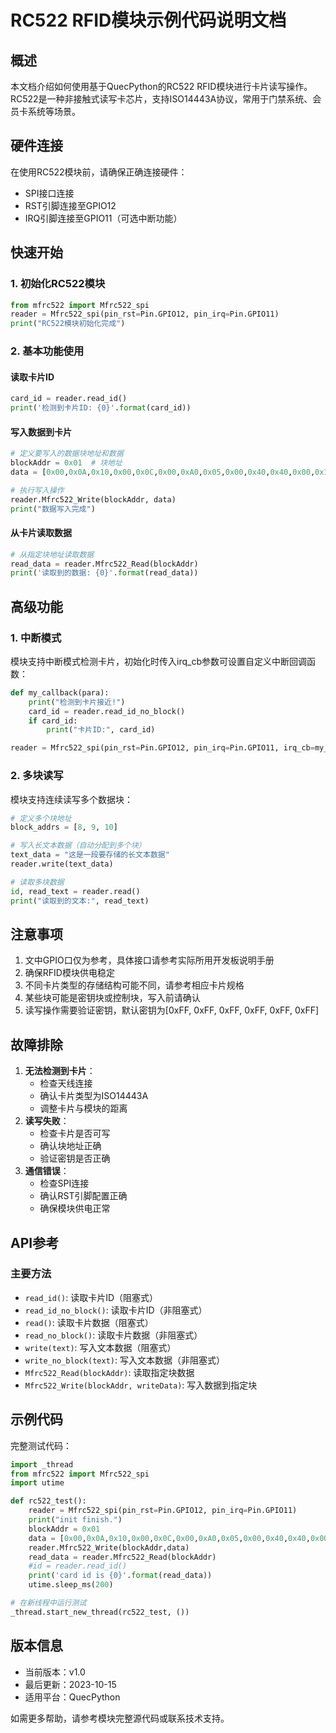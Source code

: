 # RC522 RFID模块示例代码说明文档

## 概述

本文档介绍如何使用基于QuecPython的RC522 RFID模块进行卡片读写操作。RC522是一种非接触式读写卡芯片，支持ISO14443A协议，常用于门禁系统、会员卡系统等场景。

## 硬件连接

在使用RC522模块前，请确保正确连接硬件：

- SPI接口连接
- RST引脚连接至GPIO12
- IRQ引脚连接至GPIO11（可选中断功能）

## 快速开始

### 1. 初始化RC522模块

```python
from mfrc522 import Mfrc522_spi
reader = Mfrc522_spi(pin_rst=Pin.GPIO12, pin_irq=Pin.GPIO11)
print("RC522模块初始化完成")
```

### 2. 基本功能使用

#### 读取卡片ID

```python
card_id = reader.read_id()
print('检测到卡片ID: {0}'.format(card_id))
```

#### 写入数据到卡片

```python
# 定义要写入的数据块地址和数据
blockAddr = 0x01  # 块地址
data = [0x00,0x0A,0x10,0x00,0x0C,0x00,0xA0,0x05,0x00,0x40,0x40,0x00,0x10,0x20]

# 执行写入操作
reader.Mfrc522_Write(blockAddr, data)
print("数据写入完成")
```

#### 从卡片读取数据

```python
# 从指定块地址读取数据
read_data = reader.Mfrc522_Read(blockAddr)
print('读取到的数据: {0}'.format(read_data))
```

## 高级功能

### 1. 中断模式

模块支持中断模式检测卡片，初始化时传入irq_cb参数可设置自定义中断回调函数：

```python
def my_callback(para):
    print("检测到卡片接近!")
    card_id = reader.read_id_no_block()
    if card_id:
        print("卡片ID:", card_id)

reader = Mfrc522_spi(pin_rst=Pin.GPIO12, pin_irq=Pin.GPIO11, irq_cb=my_callback)
```

### 2. 多块读写

模块支持连续读写多个数据块：

```python
# 定义多个块地址
block_addrs = [8, 9, 10]

# 写入长文本数据（自动分配到多个块）
text_data = "这是一段要存储的长文本数据"
reader.write(text_data)

# 读取多块数据
id, read_text = reader.read()
print("读取到的文本:", read_text)
```

## 注意事项

1. 文中GPIO口仅为参考，具体接口请参考实际所用开发板说明手册
2. 确保RFID模块供电稳定
3. 不同卡片类型的存储结构可能不同，请参考相应卡片规格
4. 某些块可能是密钥块或控制块，写入前请确认
5. 读写操作需要验证密钥，默认密钥为[0xFF, 0xFF, 0xFF, 0xFF, 0xFF, 0xFF]

## 故障排除

1. **无法检测到卡片**：
   - 检查天线连接
   - 确认卡片类型为ISO14443A
   - 调整卡片与模块的距离
2. **读写失败**：
   - 检查卡片是否可写
   - 确认块地址正确
   - 验证密钥是否正确
3. **通信错误**：
   - 检查SPI连接
   - 确认RST引脚配置正确
   - 确保模块供电正常

## API参考

### 主要方法

- `read_id()`: 读取卡片ID（阻塞式）
- `read_id_no_block()`: 读取卡片ID（非阻塞式）
- `read()`: 读取卡片数据（阻塞式）
- `read_no_block()`: 读取卡片数据（非阻塞式）
- `write(text)`: 写入文本数据（阻塞式）
- `write_no_block(text)`: 写入文本数据（非阻塞式）
- `Mfrc522_Read(blockAddr)`: 读取指定块数据
- `Mfrc522_Write(blockAddr, writeData)`: 写入数据到指定块

## 示例代码

完整测试代码：

```python
import _thread
from mfrc522 import Mfrc522_spi
import utime

def rc522_test():
    reader = Mfrc522_spi(pin_rst=Pin.GPIO12, pin_irq=Pin.GPIO11)
    print("init finish.")
    blockAddr = 0x01
    data = [0x00,0x0A,0x10,0x00,0x0C,0x00,0xA0,0x05,0x00,0x40,0x40,0x00,0x10,0x20]
    reader.Mfrc522_Write(blockAddr,data)
    read_data = reader.Mfrc522_Read(blockAddr)
    #id = reader.read_id()
    print('card id is {0}'.format(read_data))
    utime.sleep_ms(200)

# 在新线程中运行测试
_thread.start_new_thread(rc522_test, ())
```

## 版本信息

- 当前版本：v1.0
- 最后更新：2023-10-15
- 适用平台：QuecPython

如需更多帮助，请参考模块完整源代码或联系技术支持。